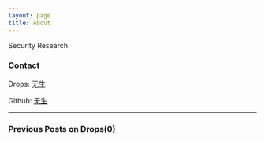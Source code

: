 ```yaml
---
layout: page
title: About
---
```


Security Research




### Contact

Drops:    无生

Github:   [无生](https://github.com/hzwz)

---

### Previous Posts on Drops(0)

